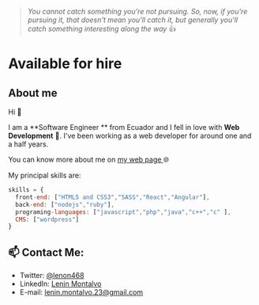 > *You cannot catch something you're not pursuing.* 
> *So, now, if you're pursuing it, that doesn't mean you'll catch it,* 
> *but generally you'll catch something interesting along the way*
:+1:

# Available for hire

## About me
Hi :wave:

I am a **Software Engineer ** from Ecuador  and I fell in love with **Web Development** :exploding_head:.
I've been working as a web developer for around one and a half years.

You can know more about me on [my web page ](https://len23.github.io/My-Personal-Web-Page/) :globe_with_meridians:



My principal skills are: 

```javascript
skills = {
  front-end: ["HTML5 and CSS3","SASS","React","Angular"],
  back-end: ["nodejs","ruby"],
  programing-languages: ["javascript","php","java","c++","c" ],
  CMS: ["wordpress"]
}
```

  ## 📫 Contact Me: 
   * Twitter: [@lenon468](https://twitter.com/lenon468)
   * LinkedIn: [Lenin Montalvo](https://www.linkedin.com/in/lenin-montalvo-231092)
   * E-mail: [lenin.montalvo.23@gmail.com](mailto:lenin.montalvo.23@gmail.com)

 



<!--
**len23/len23** is a ✨ _special_ ✨ repository because its `README.md` (this file) appears on your GitHub profile.

Here are some ideas to get you started:

- 🔭 I’m currently working on ...
- 🌱 I’m currently learning ...
- 👯 I’m looking to collaborate on ...
- 🤔 I’m looking for help with ...
- 💬 Ask me about ...
- 📫 How to reach me: ...
- 😄 Pronouns: ...
- ⚡ Fun fact: ...
-->
